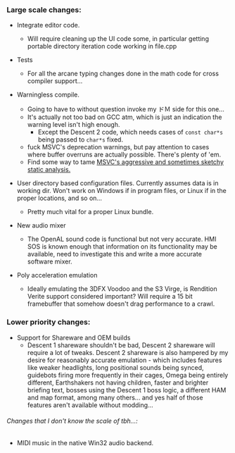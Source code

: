 ### Large scale changes:
- Integrate editor code.
  - Will require cleaning up the UI code some, in particular getting portable directory iteration code working in file.cpp

- Tests
  - For all the arcane typing changes done in the math code for cross compiler support...

- Warningless compile.
  - Going to have to without question invoke my ドＭ side for this one...
  - It's actually not too bad on GCC atm, which is just an indication the warning level isn't high enough.
    - Except the Descent 2 code, which needs cases of `const char*s` being passed to `char*s` fixed. 
  - fuck MSVC's deprecation warnings, but pay attention to cases where buffer overruns are actually possible. There's plenty of 'em.
  - Find some way to tame [MSVC's aggressive and sometimes sketchy static analysis.](https://i.imgur.com/nPfdQHt.png)

- User directory based configuration files. Currently assumes data is in working dir. Won't work on Windows if in program files, or Linux if in the proper locations, and so on...
  - Pretty much vital for a proper Linux bundle. 
  
- New audio mixer
  - The OpenAL sound code is functional but not very accurate. HMI SOS is known enough that information on its functionality may be available, need to investigate this and write a more accurate software mixer.
  
- Poly acceleration emulation
  - Ideally emulating the 3DFX Voodoo and the S3 Virge, is Rendition Verite support considered important? Will require a 15 bit framebuffer that somehow doesn't drag performance to a crawl.
  
### Lower priority changes:
- Support for Shareware and OEM builds
  - Descent 1 shareware shouldn't be bad, Descent 2 shareware will require a lot of tweaks. Descent 2 shareware is also hampered by my desire for reasonably accurate emulation - which includes features like weaker headlights, long positional sounds being synced, guidebots firing more frequently in their cages, Omega being entirely different, Earthshakers not having children, faster and brighter briefing text, bosses using the Descent 1 boss logic, a different HAM and map format, among many others... and yes half of those features aren't available without modding...

###### Changes that I don't know the scale of tbh...:
 - MIDI music in the native Win32 audio backend. 
